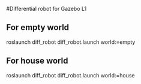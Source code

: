 #Differential robot for Gazebo L1

## For empty world
roslaunch diff_robot diff_robot.launch world:=empty

## For house world
roslaunch diff_robot diff_robot.launch world:=house
